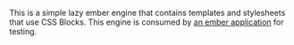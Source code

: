 This is a simple lazy ember engine that contains templates and stylesheets
that use CSS Blocks. This engine is consumed by [an ember
application](../ember-app) for testing.